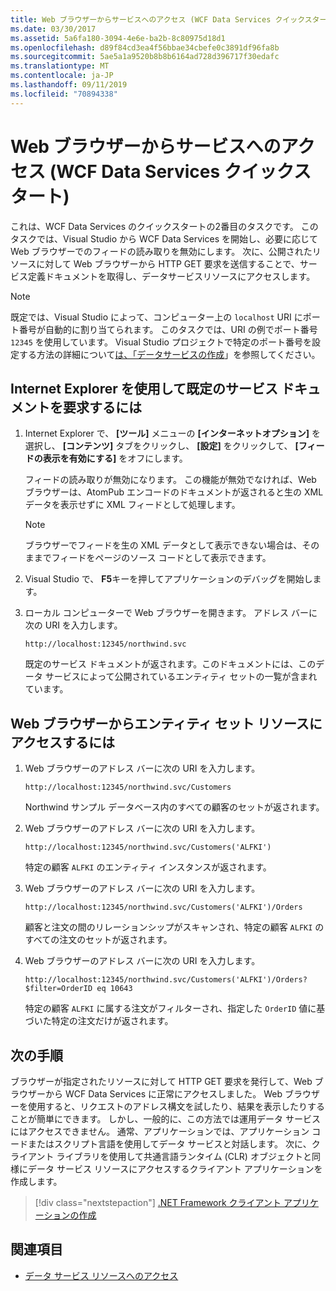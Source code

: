 ```yaml
---
title: Web ブラウザーからサービスへのアクセス (WCF Data Services クイックスタート)
ms.date: 03/30/2017
ms.assetid: 5a6fa180-3094-4e6e-ba2b-8c80975d18d1
ms.openlocfilehash: d89f84cd3ea4f56bbae34cbefe0c3891df96fa8b
ms.sourcegitcommit: 5ae5a1a9520b8b8b6164ad728d396717f30edafc
ms.translationtype: MT
ms.contentlocale: ja-JP
ms.lasthandoff: 09/11/2019
ms.locfileid: "70894338"
---
```

# <a name="accessing-the-service-from-a-web-browser-wcf-data-services-quickstart"></a>Web ブラウザーからサービスへのアクセス (WCF Data Services クイックスタート)

これは、WCF Data Services のクイックスタートの2番目のタスクです。 このタスクでは、Visual Studio から WCF Data Services を開始し、必要に応じて Web ブラウザーでのフィードの読み取りを無効にします。 次に、公開されたリソースに対して Web ブラウザーから HTTP GET 要求を送信することで、サービス定義ドキュメントを取得し、データサービスリソースにアクセスします。

> [!NOTE]
> 既定では、Visual Studio によって、コンピューター上の `localhost` URI にポート番号が自動的に割り当てられます。 このタスクでは、URI の例でポート番号 `12345` を使用しています。 Visual Studio プロジェクトで特定のポート番号を設定する方法の詳細について[は、「データサービスの作成](creating-the-data-service.md)」を参照してください。

## <a name="to-request-the-default-service-document-by-using-internet-explorer"></a>Internet Explorer を使用して既定のサービス ドキュメントを要求するには

1. Internet Explorer で、 **[ツール]** メニューの **[インターネットオプション]** を選択し、 **[コンテンツ]** タブをクリックし、 **[設定]** をクリックして、 **[フィードの表示を有効にする]** をオフにします。

     フィードの読み取りが無効になります。 この機能が無効でなければ、Web ブラウザーは、AtomPub エンコードのドキュメントが返されると生の XML データを表示せずに XML フィードとして処理します。

    > [!NOTE]
    > ブラウザーでフィードを生の XML データとして表示できない場合は、そのままでフィードをページのソース コードとして表示できます。

2. Visual Studio で、 **F5**キーを押してアプリケーションのデバッグを開始します。

3. ローカル コンピューターで Web ブラウザーを開きます。 アドレス バーに次の URI を入力します。

    ```http
    http://localhost:12345/northwind.svc
    ```

     既定のサービス ドキュメントが返されます。このドキュメントには、このデータ サービスによって公開されているエンティティ セットの一覧が含まれています。

## <a name="to-access-entity-set-resources-from-a-web-browser"></a>Web ブラウザーからエンティティ セット リソースにアクセスするには

1. Web ブラウザーのアドレス バーに次の URI を入力します。

    ```http
    http://localhost:12345/northwind.svc/Customers
    ```

     Northwind サンプル データベース内のすべての顧客のセットが返されます。

2. Web ブラウザーのアドレス バーに次の URI を入力します。

    ```http
    http://localhost:12345/northwind.svc/Customers('ALFKI')
    ```

     特定の顧客 `ALFKI` のエンティティ インスタンスが返されます。

3. Web ブラウザーのアドレス バーに次の URI を入力します。

    ```http
    http://localhost:12345/northwind.svc/Customers('ALFKI')/Orders
    ```

     顧客と注文の間のリレーションシップがスキャンされ、特定の顧客 `ALFKI` のすべての注文のセットが返されます。

4. Web ブラウザーのアドレス バーに次の URI を入力します。

    ```http
    http://localhost:12345/northwind.svc/Customers('ALFKI')/Orders?$filter=OrderID eq 10643
    ```

     特定の顧客 `ALFKI` に属する注文がフィルターされ、指定した `OrderID` 値に基づいた特定の注文だけが返されます。

## <a name="next-steps"></a>次の手順

ブラウザーが指定されたリソースに対して HTTP GET 要求を発行して、Web ブラウザーから WCF Data Services に正常にアクセスしました。 Web ブラウザーを使用すると、リクエストのアドレス構文を試したり、結果を表示したりすることが簡単にできます。 しかし、一般的に、この方法では運用データ サービスにはアクセスできません。 通常、アプリケーションでは、アプリケーション コードまたはスクリプト言語を使用してデータ サービスと対話します。 次に、クライアント ライブラリを使用して共通言語ランタイム (CLR) オブジェクトと同様にデータ サービス リソースにアクセスするクライアント アプリケーションを作成します。

> [!div class="nextstepaction"]
> [.NET Framework クライアント アプリケーションの作成](creating-the-dotnet-client-application-wcf-data-services-quickstart.md)

## <a name="see-also"></a>関連項目

- [データ サービス リソースへのアクセス](accessing-data-service-resources-wcf-data-services.md)
